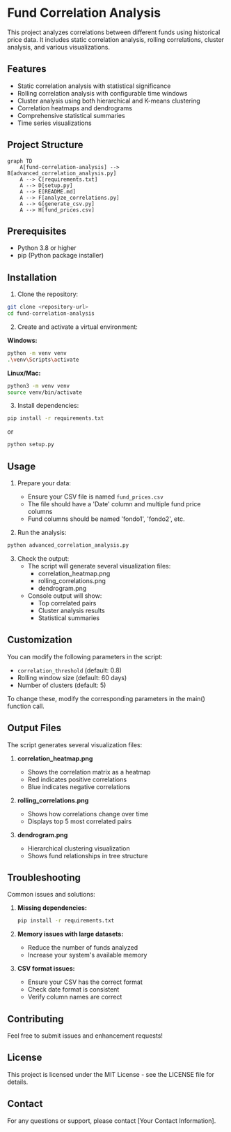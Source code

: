 # Fund Correlation Analysis

This project analyzes correlations between different funds using historical price data. It includes static correlation analysis, rolling correlations, cluster analysis, and various visualizations.

## Features

- Static correlation analysis with statistical significance
- Rolling correlation analysis with configurable time windows
- Cluster analysis using both hierarchical and K-means clustering
- Correlation heatmaps and dendrograms
- Comprehensive statistical summaries
- Time series visualizations

## Project Structure 

```mermaid
graph TD
    A[fund-correlation-analysis] --> B[advanced_correlation_analysis.py]
    A --> C[requirements.txt]
    A --> D[setup.py]
    A --> E[README.md]
    A --> F[analyze_correlations.py]
    A --> G[generate_csv.py]
    A --> H[fund_prices.csv]
```

## Prerequisites

- Python 3.8 or higher
- pip (Python package installer)

## Installation

1. Clone the repository:
```bash
git clone <repository-url>
cd fund-correlation-analysis
```

2. Create and activate a virtual environment:

**Windows:**
```bash
python -m venv venv
.\venv\Scripts\activate
```

**Linux/Mac:**
```bash
python3 -m venv venv
source venv/bin/activate
```


3. Install dependencies:
```bash
pip install -r requirements.txt
```

or
```bash
python setup.py
```


## Usage

1. Prepare your data:
   - Ensure your CSV file is named `fund_prices.csv`
   - The file should have a 'Date' column and multiple fund price columns
   - Fund columns should be named 'fondo1', 'fondo2', etc.

2. Run the analysis:
```bash
python advanced_correlation_analysis.py
```


3. Check the output:
   - The script will generate several visualization files:
     - correlation_heatmap.png
     - rolling_correlations.png
     - dendrogram.png
   - Console output will show:
     - Top correlated pairs
     - Cluster analysis results
     - Statistical summaries

## Customization

You can modify the following parameters in the script:

- `correlation_threshold` (default: 0.8)
- Rolling window size (default: 60 days)
- Number of clusters (default: 5)

To change these, modify the corresponding parameters in the main() function call.

## Output Files

The script generates several visualization files:

1. **correlation_heatmap.png**
   - Shows the correlation matrix as a heatmap
   - Red indicates positive correlations
   - Blue indicates negative correlations

2. **rolling_correlations.png**
   - Shows how correlations change over time
   - Displays top 5 most correlated pairs

3. **dendrogram.png**
   - Hierarchical clustering visualization
   - Shows fund relationships in tree structure

## Troubleshooting

Common issues and solutions:

1. **Missing dependencies:**
   ```bash
   pip install -r requirements.txt
   ```

2. **Memory issues with large datasets:**
   - Reduce the number of funds analyzed
   - Increase your system's available memory

3. **CSV format issues:**
   - Ensure your CSV has the correct format
   - Check date format is consistent
   - Verify column names are correct

## Contributing

Feel free to submit issues and enhancement requests!

## License

This project is licensed under the MIT License - see the LICENSE file for details.

## Contact

For any questions or support, please contact [Your Contact Information].